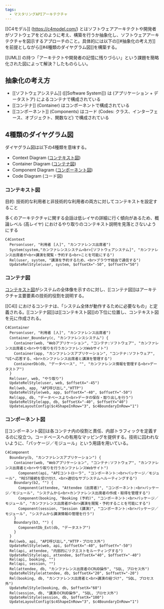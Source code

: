 ```yaml
---
tags:
  - マスタリングAPIアーキテクチャ
---
```


[[C4モデル]] (https://c4model.com/) とはソフトウェアアーキテクトや開発者がソフトウェアをどのように考え、構築を行うか抽象化し、ソフトウェアアーキテクチャを図示するアプローチのこと。具体的には以下の[[#抽象化の考え方]]を前提としながら[[#4種類のダイヤグラム図]]を構築する。

[[UML]] の持つ「アーキテクトや開発者の記憶に残りづらい」という課題を簡略化された図によって解決？したものらしい。

## 抽象化の考え方

- [[ソフトウェアシステム]] ([[Software System]]) は (アプリケーション + データストア) によるコンテナで構成されている
- [[コンテナ]] (Container) はコンポーネントで構成されている
- [[コンポーネント]] (Components) はコード (Codes: クラス、インターフェース、オブジェクト、関数など) で構成されている

## 4種類のダイヤグラム図

ダイヤグラム図は以下の4種類を意味する。
- Context Diagram ([コンテキスト図](#コンテキスト図))
- Container Diagram ([コンテナ図](#コンテナ図))
- Component Diagram ([コンポーネント図](#コンポーネント図))
- Code Diagram (コード図)

### コンテキスト図

目的: 技術的な利用者と非技術的な利用者の両方に対してコンテキストを設定すること

多くのアーキテクチャに関する会話は低レイヤの詳細に行く傾向があるため、概論レベル (高レイヤ) におけるやり取りのコンテキスト説明を見落とさないようにする

```mermaid
C4Context
  Person(user, "利用者 [人]", "カンファレンス出席者")
  System(system,"カンファレンスシステム<br>[ソフトウェアシステム]", "カンファレンス出席者が<br>講演を閲覧・予約する<br>ことを可能にする")
  Rel(user, system, "講演を予約するため、<br>ブラウザ経由で通信する")
  UpdateRelStyle(user, system, $offsetX="-50", $offsetY="50")
```

### コンテナ図

[コンテキスト図](#コンテキスト図)がシステムの全体像を示すのに対し、[[コンテナ図]]はアーキテクチャ主要要素の技術的役割を説明する。

[[C4]] におけるコンテナは、「システム全体が動作するために必要なもの」と定義される。[[コンテナ図]]は[[コンテキスト図]]の下位に位置し、コンテキスト図を元に作成される。

```mermaid
C4Container
  Person(user, "利用者 [人]", "カンファレンス出席者")
  Container_Boundary(c, "カンファレンスシステム") {
    Container(web, "Webアプリケーション", "コンテナ:ソフトウェア", "カンファレンス出席者と<br>やり取りを行うカンファレンスWebサイト")
    Container(app, "カンファレンスアプリケーション", "コンテナ:ソフトウェア", "UIへ応答する、<br>カンファレンス出席者と講演を管理する")
    ContainerDb(db, "データベース", "", "カンファレンス情報を管理する<br>データストア")
  }
  Rel(user, web, "やり取り")
  UpdateRelStyle(user, web, $offsetX="-45")
  Rel(web, app, "API呼び出し","HTTP")
  UpdateRelStyle(web, app, $offsetX="-40", $offsetY="-50")
  Rel(app, db, "データベースより<br>データの保存・取り出しを行う")
  UpdateRelStyle(app, db, $offsetX="-40", $offsetY="40")
  UpdateLayoutConfig($c4ShapeInRow="3", $c4BoundaryInRow="1")
```

### コンポーネント図

[[コンポーネント図]]は各コンテナ内の役割と責任、内部トラフィックを定義するのに役立つ。コードベースへの有用なマッピングを提供する。技術に囚われないように、「パッケージ／モジュール」という用語を用いている。

```mermaid
C4Component
  Boundary(b, "カンファレンスアプリケーション") {
    Container(web, "Webアプリケーション", "コンテナ:ソフトウェア", "カンファレンス出席者と<br>やり取りを行うカンファレンスWebサイト")
      Component(api, "APIコントローラ", "コンポーネント:<br>パッケージ／モジュール", "REST接続を受け付け、<br>適切なサブシステムへルーティングする")
    Boundary(b2, "") {
      Component(attendee, "Attendee (出席者)", "コンポーネント:<br>パッケージ／モジュール", "システムから<br>カンファレンス出席者の作成・取得を管理する")
      Component(booking, "Booking (予約)", "コンポーネント:<br>パッケージ／モジュール", "カンファレンス出席者が<br>講演を閲覧・予約することを可能にする")
      Component(session, "Session (講演)", "コンポーネント:<br>パッケージ／モジュール", "システムから講演情報の管理を行う")
    }
    Boundary(b3, "") {
      ComponentDb_Ext(db, "データストア")
    }
  }
  Rel(web, api, "API呼び出し","HTTP・プロセス外")
  UpdateRelStyle(web, api, $offsetX="-40", $offsetY="-50")
  Rel(api, attendee, "内部的にリクエストをルーティングする")
  UpdateRelStyle(api, attendee, $offsetX="40", $offsetY="-40")
  Rel(api, booking, "")
  Rel(api, session, "")
  Rel(attendee, db, "カンファレンス出席者のCRUD操作", "SQL, プロセス外")
  UpdateRelStyle(attendee, db, $offsetX="20", $offsetY="-20")
  Rel(booking, db, "カンファレンス出席者と<br>講演の紐づけ", "SQL, プロセス外")
  UpdateRelStyle(booking, db, $offsetX="60")
  Rel(session, db, "講演のCRUD操作", "SQL, プロセス外")
  UpdateRelStyle(session, db, $offsetX="100")
  UpdateLayoutConfig($c4ShapeInRow="3", $c4BoundaryInRow="1")
```
